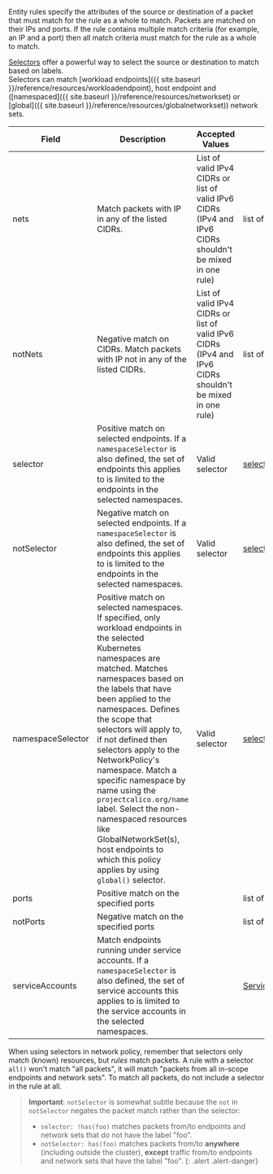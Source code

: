 Entity rules specify the attributes of the source or destination of a packet that must match for the rule as a whole 
to match.  Packets are matched on their IPs and ports.  If the rule contains multiple match criteria (for example, an 
IP and a port) then all match criteria must match for the rule as a whole to match.

[Selectors](#selectors) offer a powerful way to select the source or destination to match based on labels.  
Selectors can match [workload endpoints]({{ site.baseurl }}/reference/resources/workloadendpoint), host endpoint and 
([namespaced]({{ site.baseurl }}/reference/resources/networkset) or
[global]({{ site.baseurl }}/reference/resources/globalnetworkset)) network sets.  

| Field       | Description                 | Accepted Values   | Schema | Default    |
|-------------|-----------------------------|-------------------|--------|------------|
| nets                  | Match packets with IP in any of the listed CIDRs. | List of valid IPv4 CIDRs or list of valid IPv6 CIDRs (IPv4 and IPv6 CIDRs shouldn't be mixed in one rule)  | list of cidrs |
| notNets               | Negative match on CIDRs. Match packets with IP not in any of the listed CIDRs. | List of valid IPv4 CIDRs or list of valid IPv6 CIDRs (IPv4 and IPv6 CIDRs shouldn't be mixed in one rule) | list of cidrs |
| selector    | Positive match on selected endpoints. If a `namespaceSelector` is also defined, the set of endpoints this applies to is limited to the endpoints in the selected namespaces. | Valid selector | [selector](#selectors) | |
| notSelector | Negative match on selected endpoints. If a `namespaceSelector` is also defined, the set of endpoints this applies to is limited to the endpoints in the selected namespaces. | Valid selector | [selector](#selectors) | |
| namespaceSelector | Positive match on selected namespaces. If specified, only workload endpoints in the selected Kubernetes namespaces are matched. Matches namespaces based on the labels that have been applied to the namespaces. Defines the scope that selectors will apply to, if not defined then selectors apply to the NetworkPolicy's namespace. Match a specific namespace by name using the `projectcalico.org/name` label. Select the non-namespaced resources like GlobalNetworkSet(s), host endpoints to which this policy applies by using `global()` selector. | Valid selector | [selector](#selectors) | |
| ports | Positive match on the specified ports | | list of [ports](#ports) | |
| notPorts | Negative match on the specified ports | | list of [ports](#ports) | |
| serviceAccounts | Match endpoints running under service accounts. If a `namespaceSelector` is also defined, the set of service accounts this applies to is limited to the service accounts in the selected namespaces. | | [ServiceAccountMatch](#serviceaccountmatch) | |

When using selectors in network policy, remember that selectors only match (known) resources, but _rules_ match
packets. A rule with a selector `all()` won't match "all packets", it will match "packets from all in-scope 
endpoints and network sets".  To match all packets, do not include a selector in the rule at all.

> **Important**: `notSelector` is somewhat subtle because the `not` in `notSelector` negates the packet match 
> rather than the selector:
> 
> * `selector: !has(foo)` matches packets from/to endpoints and network sets that do not have the label "foo".
> * `notSelector: has(foo)` matches packets from/to **anywhere** (including outside the cluster), **except** traffic from/to endpoints and network sets that have the label "foo".
{: .alert .alert-danger}
